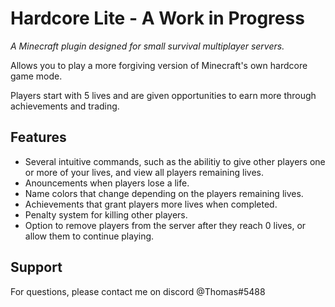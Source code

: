 
# Hardcore Lite - A Work in Progress
*A Minecraft plugin designed for small survival multiplayer servers.*

Allows you to play a more forgiving version of Minecraft's own hardcore game mode.

Players start with 5 lives and are given opportunities to earn more through achievements and trading.




## Features

- Several intuitive commands, such as the abilitiy to give other players one or more of your lives, and view all players remaining lives.
- Anouncements when players lose a life.
- Name colors that change depending on the players remaining lives.
- Achievements that grant players more lives when completed.
- Penalty system for killing other players.
- Option to remove players from the server after they reach 0 lives, or allow them to continue playing.

  
## Support

For questions, please contact me on discord @Thomas#5488

  

